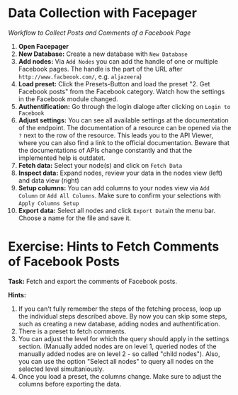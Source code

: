 # Data Collection with Facepager 
*Workflow to Collect Posts and Comments of a Facebook Page*
1. **Open Facepager**
2. **New Database:** Create a new database with ```New Database```
3. **Add nodes:** Via ```Add Nodes``` you can add the handle of one or multiple Facebook pages. The handle is the part of the URL after `http://www.facbeook.com/`, e.g. `aljazeera`)
4. **Load preset:** Click the Presets-Button and load the preset "2. Get Facebook posts" from the Facebook category.  Watch how the settings in the Facebook module changed.
5. **Authentification:** Go through the login dialoge after clicking on ```Login to Facebook```
6. **Adjust settings:** You can see all available settings at the documentation of the endpoint. The documentation of a resource can be opened via the ```?``` next to the row of the resource. This leads you to the API Viewer, where you can also find a link to the official documentation. Beware that the documentations of APIs change constantly and that the implemented help is outdatet. 
7. **Fetch data:** Select your node(s) and click on ```Fetch Data```
8. **Inspect data:** Expand nodes, review your data in the nodes view (left) and data view (right)
9. **Setup columns:** You can add columns to your nodes view via ```Add Column``` or ```Add All Columns```. Make sure to confirm your selections with ```Apply Columns Setup```
10. **Export data:** Select all nodes and click ```Export Data```in the menu bar. Choose a name for the file and save it. 


# Exercise: Hints to Fetch Comments of Facebook Posts
**Task:** Fetch and export the comments of Facebook posts. 

**Hints:**
1. If you can't fully remember the steps of the fetching process, loop up the individual steps described above. By now you can skip some steps, such as creating a new database, adding nodes and authentification.
2. There is a preset to fetch comments. 
3. You can adjust the level for which the query should apply in the settings section. (Manually added nodes are on level 1, queried nodes of the manually added nodes are on level 2 - so called "child nodes"). Also, you can use the option "Select all nodes" to query all nodes on the selected level simultaniously. 
4. Once you load a preset, the columns change. Make sure to adjust the columns before exporting the data. 

 
